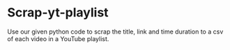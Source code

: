 # Scrap-yt-playlist
Use our given python code to scrap the title, link and time duration to a csv of each video in a YouTube playlist.
